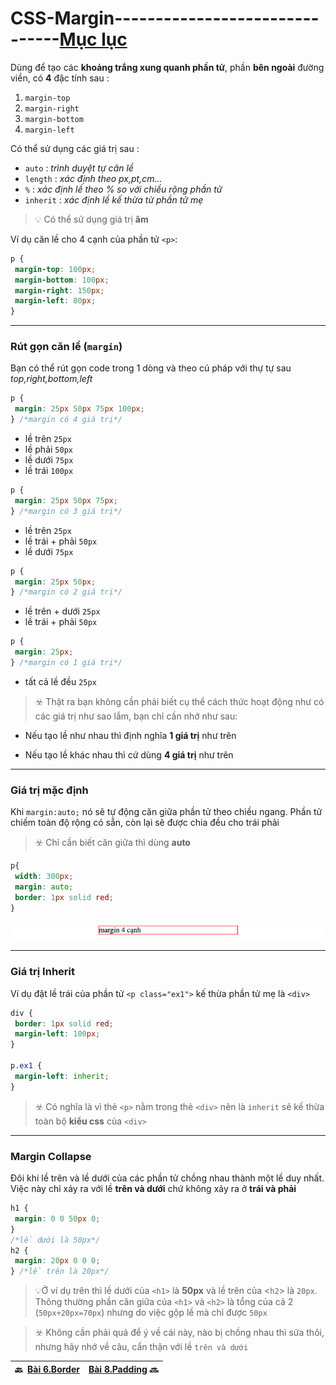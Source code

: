 # CSS-Margin-------------------------------[Mục lục](https://github.com/Zenfection/CSS)

Dùng để tạo các **khoảng trắng xung quanh phần tử**, phần **bên ngoài** đường viền, có **4** đặc tính sau :

1. `margin-top`
2. `margin-right`
3. `margin-bottom`
4. `margin-left`

Có thể sử dụng các giá trị sau :

- `auto` : *trình duyệt tự căn lề*
- `length` : *xác định theo px,pt,cm...*
- `%` : *xác định lề theo % so với chiều rộng phần tử*
- `inherit` :  *xác định lề kế thừa từ phần tử mẹ*

> 💡 Có thể sử dụng giá trị **âm**

Ví dụ căn lề cho 4 cạnh của phần tử `<p>`:

```css
p {
 margin-top: 100px;
 margin-bottom: 100px;
 margin-right: 150px;
 margin-left: 80px;
}
```

---

### Rút gọn căn lề (`margin`)

Bạn có thể rút gọn code trong 1 dòng  và theo cú pháp với thự tự sau *top,right,bottom,left*

```css
p {
 margin: 25px 50px 75px 100px;
} /*margin có 4 giá trị*/
```

- lề trên `25px`
- lề phải `50px`
- lề dưới `75px`
- lề trái `100px`

```css
p {
 margin: 25px 50px 75px;
} /*margin có 3 giá trị*/
```

- lề trên `25px`
- lề trái + phải `50px`
- lề dưới `75px`

```css
p {
 margin: 25px 50px;
} /*margin có 2 giá trị*/
```

- lề trên + dưới `25px`
- lề trái + phải `50px`

```css
p {
 margin: 25px;
} /*margin có 1 giá trị*/
```

- tất cả lề đều `25px`

> ☣️ Thật ra bạn không cần phải biết cụ thể cách thức hoạt động như có các giá trị như sao lắm, bạn chỉ cần nhớ như sau:

- Nếu tạo lề như nhau thì định nghĩa **1 giá trị** như trên

- Nếu tạo lề khác nhau thì cứ dùng **4 giá trị** như trên

---

### Giá trị mặc định

Khi `margin:auto;` nó sẽ tự động căn giữa phần tử theo chiều ngang. Phần tử chiếm toàn độ rộng có sẵn, còn lại sẽ được chia đều cho trái phải

> ☣️ Chỉ cần biết căn giữa thì dùng **auto**

```css
p{
 width: 300px;
 margin: auto;
 border: 1px solid red;
}
```

![Ảnh chụp Màn hình 2021-01-06 lúc 23.21.23.png](https://raw.githubusercontent.com/Zenfection/Image/master/2021/01/06-23-21-31-A%CC%89nh%20chu%CC%A3p%20Ma%CC%80n%20hi%CC%80nh%202021-01-06%20lu%CC%81c%2023.21.23.png)

---

### Giá trị Inherit

Ví dụ đặt lề trái của phần tử `<p class="ex1">` kế thừa phần tử mẹ là `<div>`

```css
div {
 border: 1px solid red;
 margin-left: 100px;
}

p.ex1 {
 margin-left: inherit;
}
```

> ☣️ Có nghĩa là vì thẻ `<p>` nằm trong thẻ `<div>` nên là `inherit` sẽ kế thừa toàn bộ **kiểu css** của `<div>`  

---

### Margin Collapse

Đôi khi lề trên và lề dưới của các phần tử chồng nhau thành một lề duy nhất. Việc này chỉ xảy ra với lề **trên và dưới** chứ không xảy ra ở **trái và phải**

```css
h1 {
 margin: 0 0 50px 0;
}
/*lề dưới là 50px*/
h2 {
 margin: 20px 0 0 0;
} /*lề trên là 20px*/
```

> 💡Ở ví dụ trên thì lề dưới của `<h1>` là **50px** và lề trên của <`h2`> là `20px`. Thông thường phần căn giữa của `<h1>` và `<h2>` là tổng của cả 2 (`50px+20px=70px`) nhưng do việc gộp lề mà chỉ được `50px`

> ☣️ Không cần phải quá để ý về cái này, nào bị chồng nhau thì sửa thôi, nhưng hãy nhớ về câu, cẩn thận với lề `trên và dưới` 

| 🔙  [Bài 6.Border](https://github.com/Zenfection/CSS/blob/master/BasicCSS/6.Border.md) | [Bài 8.Padding](https://github.com/Zenfection/CSS/blob/master/BasicCSS/8.Padding.md) 🔜 |
| -------------------------------------------------------------------------------------- | --------------------------------------------------------------------------------------- |
